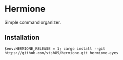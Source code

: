 # Hermione

Simple command organizer.

## Installation

```pwsh
$env:HERMIONE_RELEASE = 1; cargo install --git https://github.com/stsh89/hermione.git hermione-eyes
```

